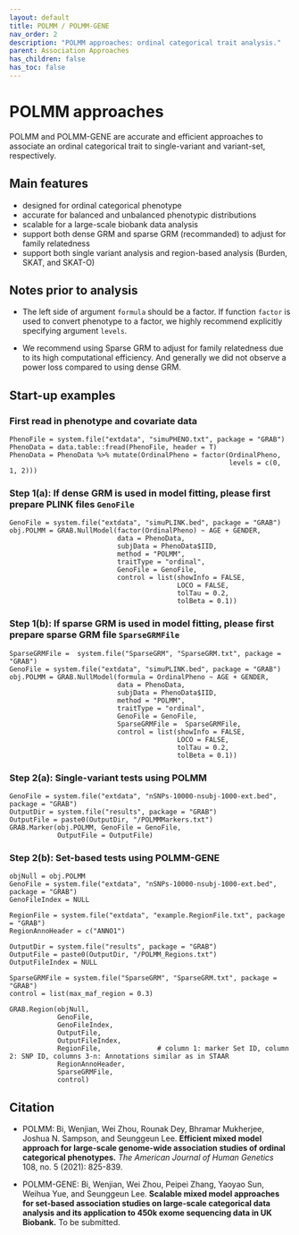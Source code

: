 ```yaml
---
layout: default
title: POLMM / POLMM-GENE
nav_order: 2
description: "POLMM approaches: ordinal categorical trait analysis."
parent: Association Approaches
has_children: false
has_toc: false
---
```


# POLMM approaches 

POLMM and POLMM-GENE are accurate and efficient approaches to associate an ordinal categorical trait to single-variant and variant-set, respectively.

## Main features

- designed for ordinal categorical phenotype
- accurate for balanced and unbalanced phenotypic distributions
- scalable for a large-scale biobank data analysis
- support both dense GRM and sparse GRM (recommanded) to adjust for family relatedness
- support both single variant analysis and region-based analysis (Burden, SKAT, and SKAT-O)

## Notes prior to analysis

- The left side of argument ```formula``` should be a factor. If function ```factor``` is used to convert phenotype to a factor, we highly recommend explicitly specifying argument ```levels```.

- We recommend using Sparse GRM to adjust for family relatedness due to its high computational efficiency. And generally we did not observe a power loss compared to using dense GRM.

## Start-up examples

### First read in phenotype and covariate data

```
PhenoFile = system.file("extdata", "simuPHENO.txt", package = "GRAB")
PhenoData = data.table::fread(PhenoFile, header = T)
PhenoData = PhenoData %>% mutate(OrdinalPheno = factor(OrdinalPheno, 
                                                       levels = c(0, 1, 2)))
```

### Step 1(a): If dense GRM is used in model fitting, please first prepare PLINK files ```GenoFile```

```
GenoFile = system.file("extdata", "simuPLINK.bed", package = "GRAB")
obj.POLMM = GRAB.NullModel(factor(OrdinalPheno) ~ AGE + GENDER,
                           data = PhenoData, 
                           subjData = PhenoData$IID, 
                           method = "POLMM", 
                           traitType = "ordinal",
                           GenoFile = GenoFile,
                           control = list(showInfo = FALSE, 
                                          LOCO = FALSE, 
                                          tolTau = 0.2, 
                                          tolBeta = 0.1))
```

### Step 1(b): If sparse GRM is used in model fitting, please first prepare sparse GRM file ```SparseGRMFile```

```
SparseGRMFile =  system.file("SparseGRM", "SparseGRM.txt", package = "GRAB")
GenoFile = system.file("extdata", "simuPLINK.bed", package = "GRAB")
obj.POLMM = GRAB.NullModel(formula = OrdinalPheno ~ AGE + GENDER,
                           data = PhenoData, 
                           subjData = PhenoData$IID, 
                           method = "POLMM", 
                           traitType = "ordinal",
                           GenoFile = GenoFile,
                           SparseGRMFile =  SparseGRMFile,
                           control = list(showInfo = FALSE, 
                                          LOCO = FALSE, 
                                          tolTau = 0.2, 
                                          tolBeta = 0.1))
```

### Step 2(a): Single-variant tests using POLMM

```
GenoFile = system.file("extdata", "nSNPs-10000-nsubj-1000-ext.bed", package = "GRAB")
OutputDir = system.file("results", package = "GRAB")
OutputFile = paste0(OutputDir, "/POLMMMarkers.txt")
GRAB.Marker(obj.POLMM, GenoFile = GenoFile,
            OutputFile = OutputFile)
```

### Step 2(b): Set-based tests using POLMM-GENE

```
objNull = obj.POLMM
GenoFile = system.file("extdata", "nSNPs-10000-nsubj-1000-ext.bed", package = "GRAB")
GenoFileIndex = NULL

RegionFile = system.file("extdata", "example.RegionFile.txt", package = "GRAB")
RegionAnnoHeader = c("ANNO1")

OutputDir = system.file("results", package = "GRAB")
OutputFile = paste0(OutputDir, "/POLMM_Regions.txt")
OutputFileIndex = NULL

SparseGRMFile = system.file("SparseGRM", "SparseGRM.txt", package = "GRAB")
control = list(max_maf_region = 0.3)

GRAB.Region(objNull,
            GenoFile,
            GenoFileIndex,
            OutputFile,
            OutputFileIndex,
            RegionFile,              # column 1: marker Set ID, column 2: SNP ID, columns 3-n: Annotations similar as in STAAR
            RegionAnnoHeader,
            SparseGRMFile,
            control)
```


## Citation

- POLMM: Bi, Wenjian, Wei Zhou, Rounak Dey, Bhramar Mukherjee, Joshua N. Sampson, and Seunggeun Lee. **Efficient mixed model approach for large-scale genome-wide association studies of ordinal categorical phenotypes.** *The American Journal of Human Genetics* 108, no. 5 (2021): 825-839.

- POLMM-GENE: Bi, Wenjian, Wei Zhou, Peipei Zhang, Yaoyao Sun, Weihua Yue, and Seunggeun Lee. **Scalable mixed model approaches for set-based association studies on large-scale categorical data analysis and its application to 450k exome sequencing data in UK Biobank.** To be submitted.

